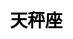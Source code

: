 ---
title: 天秤座
layout: constellation/single
description: 星座信息 - 天秤座.
js: ["js/luck/constellation/single.js"]
css: ["css/luck/constellation/single.css"]
---
